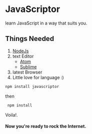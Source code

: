 # JavaScriptor
learn JavaScript in a way that suits you.

## Things Needed
1. [NodeJs](http://nodejs.org)
2. text Editor
   * [Atom](http://atom.io)
   * [Sublime](https://www.sublimetext.com/3)
3. latest Browser
4. Little love for language :)

```javascript
npm install javascriptor
```
then  
```javascript
 npm install
```
Voila!.

#### Now you're ready to rock the Internet.
